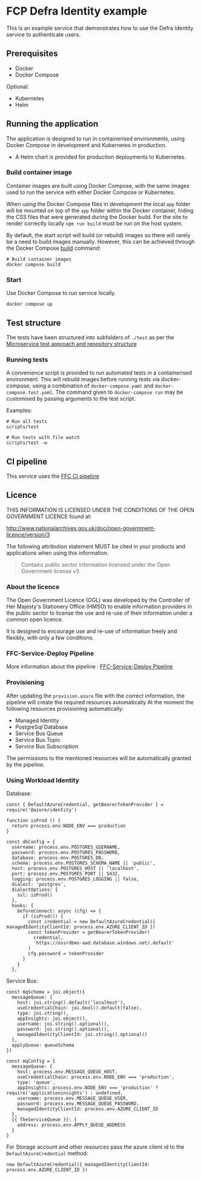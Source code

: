 # FCP Defra Identity example

This is an example service that demonstrates how to use the Defra Identity service to authenticate users.

## Prerequisites

- Docker
- Docker Compose

Optional:
- Kubernetes
- Helm

## Running the application

The application is designed to run in containerised environments, using Docker Compose in development and Kubernetes in production.

- A Helm chart is provided for production deployments to Kubernetes.

### Build container image

Container images are built using Docker Compose, with the same images used to run the service with either Docker Compose or Kubernetes.

When using the Docker Compose files in development the local `app` folder will
be mounted on top of the `app` folder within the Docker container, hiding the CSS files that were generated during the Docker build.  For the site to render correctly locally `npm run build` must be run on the host system.


By default, the start script will build (or rebuild) images so there will
rarely be a need to build images manually. However, this can be achieved
through the Docker Compose
[build](https://docs.docker.com/compose/reference/build/) command:

```
# Build container images
docker compose build
```

### Start

Use Docker Compose to run service locally.

```
docker compose up
```

## Test structure

The tests have been structured into subfolders of `./test` as per the
[Microservice test approach and repository structure](https://eaflood.atlassian.net/wiki/spaces/FPS/pages/1845396477/Microservice+test+approach+and+repository+structure)

### Running tests

A convenience script is provided to run automated tests in a containerised
environment. This will rebuild images before running tests via docker-compose,
using a combination of `docker-compose.yaml` and `docker-compose.test.yaml`.
The command given to `docker-compose run` may be customised by passing
arguments to the test script.

Examples:

```
# Run all tests
scripts/test

# Run tests with file watch
scripts/test -w
```

## CI pipeline

This service uses the [FFC CI pipeline](https://github.com/DEFRA/ffc-jenkins-pipeline-library)

## Licence

THIS INFORMATION IS LICENSED UNDER THE CONDITIONS OF THE OPEN GOVERNMENT LICENCE found at:

<http://www.nationalarchives.gov.uk/doc/open-government-licence/version/3>

The following attribution statement MUST be cited in your products and applications when using this information.

> Contains public sector information licensed under the Open Government license v3

### About the licence

The Open Government Licence (OGL) was developed by the Controller of Her Majesty's Stationery Office (HMSO) to enable information providers in the public sector to license the use and re-use of their information under a common open licence.

It is designed to encourage use and re-use of information freely and flexibly, with only a few conditions.

### FFC-Service-Deploy Pipeline

More information about the pipeline : [FFC-Service-Deploy Pipeline](https://eaflood.atlassian.net/wiki/spaces/FAPT/pages/5332500540/Migrating+to+the+new+pipeline)

### Provisioning

After updating the `provision.azure` file with the correct information, the pipeline will create the required resources automatically
At the moment the following resources provisioning automatically:
- Managed Identity
- PostgreSql Database
- Service Bus Queue
- Service Bus Topic
- Service Bus Subscription

The permissions to the mentioned resources will be automatically granted by the pipeline.

### Using Workload Identity

Database:

```
const { DefaultAzureCredential, getBearerTokenProvider } = require('@azure/identity')

function isProd () {
  return process.env.NODE_ENV === production
}

const dbConfig = {
  username: process.env.POSTGRES_USERNAME,
  password: process.env.POSTGRES_PASSWORD,
  database: process.env.POSTGRES_DB,
  schema: process.env.POSTGRES_SCHEMA_NAME || 'public',
  host: process.env.POSTGRES_HOST || 'localhost',
  port: process.env.POSTGRES_PORT || 5432,
  logging: process.env.POSTGRES_LOGGING || false,
  dialect: 'postgres',
  dialectOptions: {
    ssl: isProd()
  },
  hooks: {
    beforeConnect: async (cfg) => {
      if (isProd()) {
        const credential = new DefaultAzureCredential({ managedIdentityClientId: process.env.AZURE_CLIENT_ID })
        const tokenProvider = getBearerTokenProvider(
          credential,
          'https://ossrdbms-aad.database.windows.net/.default'
        )
        cfg.password = tokenProvider
      }
    }
  },

```

Service Bus:

```
const mqSchema = joi.object({
  messageQueue: {
    host: joi.string().default('localhost'),
    useCredentialChain: joi.bool().default(false),
    type: joi.string(),
    appInsights: joi.object(),
    username: joi.string().optional(),
    password: joi.string().optional(),
    managedIdentityClientId: joi.string().optional()
  },
  applyQueue: queueSchema
})

const mqConfig = {
  messageQueue: {
    host: process.env.MESSAGE_QUEUE_HOST,
    useCredentialChain: process.env.NODE_ENV === 'production',
    type: 'queue',
    appInsights: process.env.NODE_ENV === 'production' ? require('applicationinsights') : undefined,
    username: process.env.MESSAGE_QUEUE_USER,
    password: process.env.MESSAGE_QUEUE_PASSWORD,
    managedIdentityClientId: process.env.AZURE_CLIENT_ID
  },
  {{ TheServiceQueue }}: {
    address: process.env.APPLY_QUEUE_ADDRESS
  }
}

```

For Storage account and other resources pass the azure client id to the `DefaultAzureCredential` method:
```
new DefaultAzureCredential({ managedIdentityClientId: process.env.AZURE_CLIENT_ID })
```
